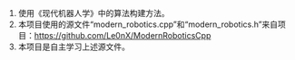 1. 使用《现代机器人学》中的算法构建方法。
2. 本项目使用的源文件“modern_robotics.cpp”和“modern_robotics.h”来自项目：https://github.com/Le0nX/ModernRoboticsCpp
3. 本项目是自主学习上述源文件。
